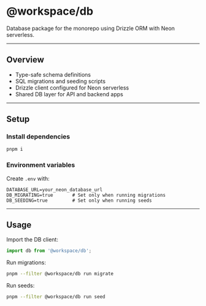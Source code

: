 
# @workspace/db

Database package for the monorepo using Drizzle ORM with Neon serverless.

---

## Overview

- Type-safe schema definitions  
- SQL migrations and seeding scripts  
- Drizzle client configured for Neon serverless  
- Shared DB layer for API and backend apps

---

## Setup

### Install dependencies

```bash
pnpm i 
```

### Environment variables

Create `.env` with:

```env
DATABASE_URL=your_neon_database_url
DB_MIGRATING=true       # Set only when running migrations
DB_SEEDING=true         # Set only when running seeds
```

---

## Usage

Import the DB client:

```ts
import db from '@workspace/db';
```

Run migrations:

```bash
pnpm --filter @workspace/db run migrate
```

Run seeds:

```bash
pnpm --filter @workspace/db run seed
```
